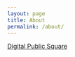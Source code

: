 ```yaml
---
layout: page
title: About
permalink: /about/
---
```


[Digital Public Square](https://www.digitalpublicsquare.org)

